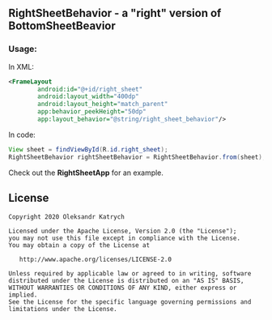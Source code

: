 ## RightSheetBehavior - a "right" version of BottomSheetBeavior

### Usage:
In XML:
```XML
<FrameLayout
        android:id="@+id/right_sheet"
        android:layout_width="400dp"
        android:layout_height="match_parent"
        app:behavior_peekHeight="50dp"
        app:layout_behavior="@string/right_sheet_behavior"/>
```
In code:
```java
View sheet = findViewById(R.id.right_sheet);
RightSheetBehavior rightSheetBehavior = RightSheetBehavior.from(sheet);
```
Check out the **RightSheetApp** for an example.

## License

    Copyright 2020 Oleksandr Katrych

    Licensed under the Apache License, Version 2.0 (the "License");
    you may not use this file except in compliance with the License.
    You may obtain a copy of the License at

       http://www.apache.org/licenses/LICENSE-2.0

    Unless required by applicable law or agreed to in writing, software
    distributed under the License is distributed on an "AS IS" BASIS,
    WITHOUT WARRANTIES OR CONDITIONS OF ANY KIND, either express or implied.
    See the License for the specific language governing permissions and
    limitations under the License.
